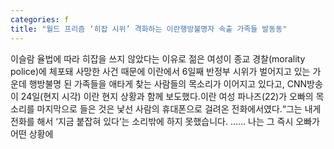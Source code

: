 ```yaml
---
categories: f
title: "월드 프리즘 ‘히잡 시위’ 격화하는 이란행방불명자 속출 가족들 발동동"
---
```

이슬람 율법에 따라 히잡을 쓰지 않았다는 이유로 젊은 여성이 종교 경찰(morality police)에 체포돼 사망한 사건 때문에 이란에서 6일째 반정부 시위가 벌어지고 있는 가운데 행방불명 된 가족들을 애타게 찾는 사람들의 목소리가 이어지고 있다고, CNN방송이 24일(현지 시각) 이란 현지 상황과 함께 보도했다.이란 여성 파나즈(22)가 오빠의 목소리를 마지막으로 들은 것은 낯선 사람의 휴대폰으로 걸려온 전화에서였다.“그는 내게 전화를 해서 ‘지금 붙잡혀 있다’는 소리밖에 하지 못했습니다. …… 나는 그 즉시 오빠가 어떤 상황에